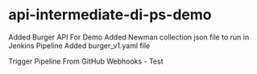 # api-intermediate-di-ps-demo
Added Burger API For Demo
Added Newman collection json file to run in Jenkins Pipeline
Added burger_v1.yaml file

Trigger Pipeline From GitHub Webhooks - Test

